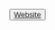 <head>
  
  
  <link rel="stylesheet" href="https://maxcdn.bootstrapcdn.com/bootstrap/3.4.1/css/bootstrap.min.css">
  <script src="https://ajax.googleapis.com/ajax/libs/jquery/3.6.1/jquery.min.js"></script>
  <script src="https://maxcdn.bootstrapcdn.com/bootstrap/3.4.1/js/bootstrap.min.js"></script>
</head> 

<div class="container">
 
  <button type="button" class="btn btn-success"><a href="https://phpcrud701.000webhostapp.com/">Website</a></button>
    
</div>
